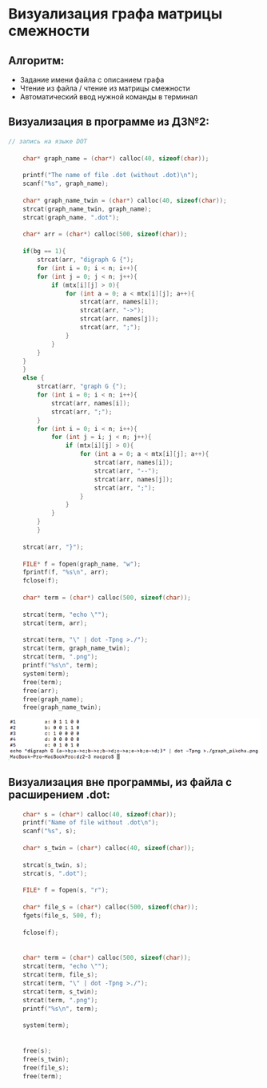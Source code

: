# Визуализация графа матрицы смежности

## Алгоритм:

- Задание имени файла с описанием графа
- Чтение из файла / чтение из матрицы смежности
- Автоматический ввод нужной команды в терминал 

## Визуализация в программе из ДЗ№2:
``` C
// запись на языке DOT

	char* graph_name = (char*) calloc(40, sizeof(char));

	printf("The name of file .dot (without .dot)\n");
	scanf("%s", graph_name);

	char* graph_name_twin = (char*) calloc(40, sizeof(char));
	strcat(graph_name_twin, graph_name);
	strcat(graph_name, ".dot");

	char* arr = (char*) calloc(500, sizeof(char));

	if(bg == 1){
		strcat(arr, "digraph G {");
		for (int i = 0; i < n; i++){
		for (int j = 0; j < n; j++){
			if (mtx[i][j] > 0){
				for (int a = 0; a < mtx[i][j]; a++){
					strcat(arr, names[i]);
					strcat(arr, "->");
					strcat(arr, names[j]);
					strcat(arr, ";");
				}
			}
		}
	}
	}
	else {
		strcat(arr, "graph G {");
		for (int i = 0; i < n; i++){
			strcat(arr, names[i]);
			strcat(arr, ";");
		}
		for (int i = 0; i < n; i++){
			for (int j = i; j < n; j++){
				if (mtx[i][j] > 0){
					for (int a = 0; a < mtx[i][j]; a++){
						strcat(arr, names[i]);
						strcat(arr, "--");
						strcat(arr, names[j]);
						strcat(arr, ";");
					}
				}
			}
		}
		}

	strcat(arr, "}");

	FILE* f = fopen(graph_name, "w");
	fprintf(f, "%s\n", arr);
	fclose(f);

	char* term = (char*) calloc(500, sizeof(char));

	strcat(term, "echo \"");
	strcat(term, arr);

	strcat(term, "\" | dot -Tpng >./");
	strcat(term, graph_name_twin);
	strcat(term, ".png");
	printf("%s\n", term);
	system(term);
	free(term);
	free(arr);
	free(graph_name);
	free(graph_name_twin);

```

![Alt-текст](https://github.com/igorkorobenko/FLITA_3dz/blob/main/terminal_dz2.png "териминал ДЗ")

## Визуализация вне программы, из файла с расширением .dot:
``` C
	char* s = (char*) calloc(40, sizeof(char));
	printf("Name of file without .dot\n");
	scanf("%s", s);

	char* s_twin = (char*) calloc(40, sizeof(char));

	strcat(s_twin, s);
	strcat(s, ".dot");

	FILE* f = fopen(s, "r");

	char* file_s = (char*) calloc(500, sizeof(char));
	fgets(file_s, 500, f);

	fclose(f);


	char* term = (char*) calloc(500, sizeof(char));
	strcat(term, "echo \"");
	strcat(term, file_s);
	strcat(term, "\" | dot -Tpng >./");
	strcat(term, s_twin);
	strcat(term, ".png");
	printf("%s\n", term);

	system(term);


	free(s);
	free(s_twin);
	free(file_s);
	free(term);
```
